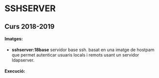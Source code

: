 # SSHSERVER
## Curs 2018-2019

#### Imatges:

 * **sshserver:18base** servidor base ssh. basat en una imatge de hostpam que permet autenticar usuaris locals i remots usant un servidor ldapserver.

#### Execució:


 
